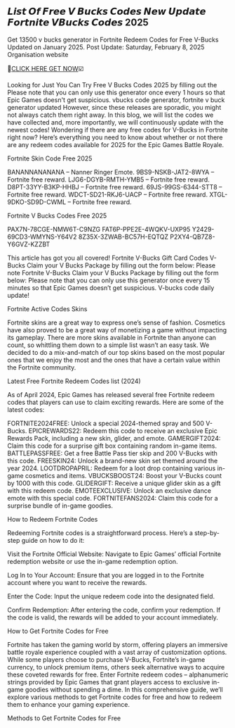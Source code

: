 ## 𝙇𝙞𝙨𝙩 𝙊𝙛 𝙁𝙧𝙚𝙚 𝙑 𝘽𝙪𝙘𝙠𝙨 𝘾𝙤𝙙𝙚𝙨 𝙉𝙚𝙬 𝙐𝙥𝙙𝙖𝙩𝙚 𝙁𝙤𝙧𝙩𝙣𝙞𝙩𝙚 𝙑𝘽𝙪𝙘𝙠𝙨 𝘾𝙤𝙙𝙚𝙨 2025

Get 13500 v bucks generator in Fortnite Redeem Codes for Free V-Bucks Updated on January 2025.
Post Update: Saturday, February 8, 2025
Organisation website

🔴[CLICK HERE GET NOW](https://appbitly.com/npMnD)☑️

Looking for
Just You Can Try Free V Bucks Codes 2025 by filling out the Please note that you can only use this generator once every 1 hours so that Epic Games doesn't get suspicious. vbucks code generator, fortnite v buck generator updated However, since these releases are sporadic, you might not always catch them right away. In this blog, we will list the codes we have collected and, more importantly, we will continuously update with the newest codes! Wondering if there are any free codes for V-Bucks in Fortnite right now? Here’s everything you need to know about whether or not there are any redeem codes available for 2025 for the Epic Games Battle Royale.



Fortnite Skin Code Free 2025



BANANNANANANA – Nanner Ringer Emote. 9BS9-NSKB-JAT2-8WYA – Fortnite free reward. LJG6-DGYB-RMTH-YMB5 – Fortnite free reward. D8PT-33YY-B3KP-HHBJ – Fortnite free reward. 69JS-99GS-6344-STT8 – Fortnite free reward. WDCT-SD21-RKJ6-UACP – Fortnite free reward. XTGL-9DKO-SD9D-CWML – Fortnite free reward.



Fortnite V Bucks Codes Free 2025



PAX7N-78CGE-NMW6T-C9NZG FAT6P-PPE2E-4WQKV-UXP95 Y2429-69CD3-WMYNS-Y64V2 8Z35X-3ZWAB-BC57H-EQTQZ P2XY4-QB7Z8-Y6GVZ-KZZBT



This article has got you all covered! Fortnite V-Bucks Gift Card Codes V-Bucks Claim your V Bucks Package by filling out the form below: Please note Fortnite V-Bucks Claim your V Bucks Package by filling out the form below: Please note that you can only use this generator once every 15 minutes so that Epic Games doesn’t get suspicious. V-bucks code daily update!



Fortnite Active Codes Skins



Fortnite skins are a great way to express one’s sense of fashion. Cosmetics have also proved to be a great way of monetizing a game without impacting its gameplay. There are more skins available in Fortnite than anyone can count, so whittling them down to a simple list wasn’t an easy task. We decided to do a mix-and-match of our top skins based on the most popular ones that we enjoy the most and the ones that have a certain value within the Fortnite community.



Latest Free Fortnite Redeem Codes list (2024)



As of April 2024, Epic Games has released several free Fortnite redeem codes that players can use to claim exciting rewards. Here are some of the latest codes:



FORTNITE2024FREE: Unlock a special 2024-themed spray and 500 V-Bucks. EPICREWARDS22: Redeem this code to receive an exclusive Epic Rewards Pack, including a new skin, glider, and emote. GAMERGIFT2024: Claim this code for a surprise gift box containing random in-game items. BATTLEPASSFREE: Get a free Battle Pass tier skip and 200 V-Bucks with this code. FREESKIN24: Unlock a brand-new skin set themed around the year 2024. LOOTDROPAPRIL: Redeem for a loot drop containing various in-game cosmetics and items. VBUCKSBOOST24: Boost your V-Bucks count by 1000 with this code. GLIDERGIFT: Receive a unique glider skin as a gift with this redeem code. EMOTEEXCLUSIVE: Unlock an exclusive dance emote with this special code. FORTNITEFANS2024: Claim this code for a surprise bundle of in-game goodies.



How to Redeem Fortnite Codes



Redeeming Fortnite codes is a straightforward process. Here’s a step-by-step guide on how to do it:



Visit the Fortnite Official Website: Navigate to Epic Games’ official Fortnite redemption website or use the in-game redemption option.



Log In to Your Account: Ensure that you are logged in to the Fortnite account where you want to receive the rewards.



Enter the Code: Input the unique redeem code into the designated field.



Confirm Redemption: After entering the code, confirm your redemption. If the code is valid, the rewards will be added to your account immediately.



How to Get Fortnite Codes for Free



Fortnite has taken the gaming world by storm, offering players an immersive battle royale experience coupled with a vast array of customization options. While some players choose to purchase V-Bucks, Fortnite’s in-game currency, to unlock premium items, others seek alternative ways to acquire these coveted rewards for free. Enter Fortnite redeem codes – alphanumeric strings provided by Epic Games that grant players access to exclusive in-game goodies without spending a dime. In this comprehensive guide, we’ll explore various methods to get Fortnite codes for free and how to redeem them to enhance your gaming experience.



Methods to Get Fortnite Codes for Free
